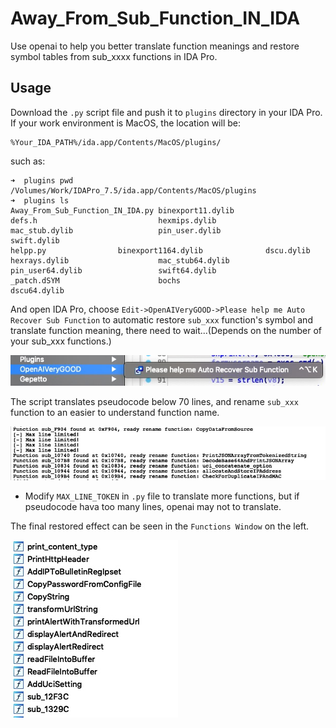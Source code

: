 # Away_From_Sub_Function_IN_IDA

Use openai to help you better translate function meanings and restore symbol tables from sub_xxxx functions in IDA Pro.

## Usage

Download the `.py` script file and push it to `plugins` directory in your IDA Pro. If your work environment is MacOS, the location will be:

```
%Your_IDA_PATH%/ida.app/Contents/MacOS/plugins/
```

such as:

```
➜  plugins pwd
/Volumes/Work/IDAPro_7.5/ida.app/Contents/MacOS/plugins
➜  plugins ls
Away_From_Sub_Function_IN_IDA.py binexport11.dylib                defs.h                           hexmips.dylib                    mac_stub.dylib                   pin_user.dylib                   swift.dylib
helpp.py                binexport1164.dylib              dscu.dylib                       hexrays.dylib                    mac_stub64.dylib                 pin_user64.dylib                 swift64.dylib
_patch.dSYM                      bochs                            dscu64.dylib
```

And open IDA Pro, choose `Edit->OpenAIVeryGOOD->Please help me Auto Recover Sub Function` to automatic restore `sub_xxx` function's symbol and translate function meaning, there need to wait...(Depends on the number of your sub_xxx functions.)

![image-1](./img/1.jpg)

The script translates pseudocode below 70 lines, and rename `sub_xxx` function to an easier to understand function name.

![image-1](./img/2.jpg)

- Modify `MAX_LINE_TOKEN` in `.py` file to translate more functions, but if pseudocode hava too many lines, openai may not to translate.

The final restored effect can be seen in the `Functions Window` on the left.

![image-1](./img/3.jpg)
